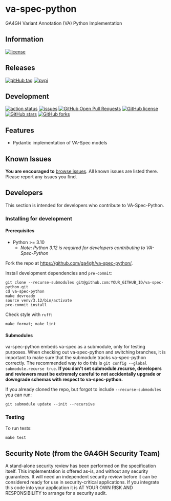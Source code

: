 # va-spec-python

GA4GH Variant Annotation (VA) Python Implementation

## Information

[![license](https://img.shields.io/badge/license-Apache-green)](https://github.com/ga4gh/va-spec-python/blob/main/LICENSE)

## Releases

[![gitHub tag](https://img.shields.io/github/v/tag/ga4gh/va-spec-python.svg)](https://github.com/ga4gh/va-spec-python/releases) [![pypi](https://img.shields.io/pypi/v/ga4gh.va_spec.svg)](https://pypi.org/project/ga4gh.va_spec/)

## Development

[![action status](https://github.com/ga4gh/va-spec-python/actions/workflows/python-cqa.yaml/badge.svg)](https://github.com/ga4gh/va-spec-python/actions/workflows/python-cqa.yaml) [![issues](https://img.shields.io/github/issues-raw/ga4gh/va-spec-python.svg)](https://github.com/ga4gh/va-spec-python/issues)
[![GitHub Open Pull Requests](https://img.shields.io/github/issues-pr/ga4gh/va-spec-python.svg)](https://github.com/ga4gh/va-spec-python/pull/) [![GitHub license](https://img.shields.io/github/contributors/ga4gh/va-spec-python.svg)](https://github.com/ga4gh/va-spec-python/graphs/contributors/) [![GitHub stars](https://img.shields.io/github/stars/ga4gh/va-spec-python.svg?style=social&label=Stars)](https://github.com/ga4gh/va-spec-python/stargazers) [![GitHub forks](https://img.shields.io/github/forks/ga4gh/va-spec-python.svg?style=social&label=Forks)](https://github.com/ga4gh/va-spec-python/network)

## Features

- Pydantic implementation of VA-Spec models

## Known Issues

**You are encouraged to** [browse issues](https://github.com/ga4gh/va-spec-python/issues).
All known issues are listed there. Please report any issues you find.

## Developers

This section is intended for developers who contribute to VA-Spec-Python.

### Installing for development

#### Prerequisites

- Python >= 3.10
  - _Note: Python 3.12 is required for developers contributing to VA-Spec-Python_

Fork the repo at <https://github.com/ga4gh/va-spec-python/>.

Install development dependencies and `pre-commit`:

```shell
git clone --recurse-submodules git@github.com:YOUR_GITHUB_ID/va-spec-python.git
cd va-spec-python
make devready
source venv/3.12/bin/activate
pre-commit install
```

Check style with `ruff`:

```shell
make format; make lint
```

#### Submodules

va-spec-python embeds va-spec as a submodule, only for testing purposes. When checking
out va-spec-python and switching branches, it is important to make sure that the
submodule tracks va-spec-python correctly. The recommended way to do this is
`git config --global submodule.recurse true`. **If you don't set submodule.recurse,
developers and reviewers must be extremely careful to not accidentally upgrade or
downgrade schemas with respect to va-spec-python.**

If you already cloned the repo, but forgot to include `--recurse-submodules` you can run:

```shell
git submodule update --init --recursive
```

### Testing

To run tests:

```shell
make test
```

## Security Note (from the GA4GH Security Team)

A stand-alone security review has been performed on the specification itself.
This implementation is offered as-is, and without any security guarantees. It
will need an independent security review before it can be considered ready for
use in security-critical applications. If you integrate this code into your
application it is AT YOUR OWN RISK AND RESPONSIBILITY to arrange for a security
audit.
